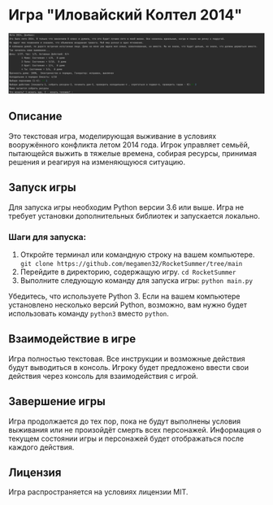 # Игра "Иловайский Колтел 2014"
![скриншот игры](https://github.com/megamen32/RocketSummer/blob/main/img.png?raw=true)
## Описание
Это текстовая игра, моделирующая выживание в условиях вооружённого конфликта летом 2014 года. Игрок управляет семьёй, пытающейся выжить в тяжелые времена, собирая ресурсы, принимая решения и реагируя на изменяющуюся ситуацию.

## Запуск игры
Для запуска игры необходим Python версии 3.6 или выше. Игра не требует установки дополнительных библиотек и запускается локально.

### Шаги для запуска:
1. Откройте терминал или командную строку на вашем компьютере. `git clone https://github.com/megamen32/RocketSummer/tree/main`
2. Перейдите в директорию, содержащую игру. `cd RocketSummer`
3. Выполните следующую команду для запуска игры:
`python main.py`

Убедитесь, что используете Python 3. Если на вашем компьютере установлено несколько версий Python, возможно, вам нужно будет использовать команду `python3` вместо `python`.

## Взаимодействие в игре
Игра полностью текстовая. Все инструкции и возможные действия будут выводиться в консоль. Игроку будет предложено ввести свои действия через консоль для взаимодействия с игрой.

## Завершение игры
Игра продолжается до тех пор, пока не будут выполнены условия выживания или не произойдёт смерть всех персонажей. Информация о текущем состоянии игры и персонажей будет отображаться после каждого действия.

## Лицензия
Игра распространяется на условиях лицензии MIT.